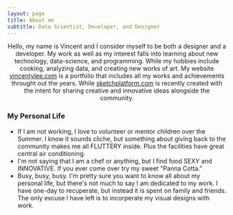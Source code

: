 ```yaml
---
layout: page
title: About me
subtitle: Data Scientist, Developer, and Designer
---
```


<center>
Hello, my name is Vincent and I consider myself to be both a designer and a developer. My work as well as my interest falls into learning about new technology, data-science, and programming. While my hobbies include cooking, analyzing data, and creating new works of art. My website <a href = "http://www.vincentylee.com/">vincentylee.com</a> is a portfolio that includes all my works and achievements throught out the years. While <a href = "http://www.sketchplatform.com/">sketchplatform.com</a> is recently created with the intent for sharing creative and innovative ideas alongside the community.
</center>


### My Personal Life

- If I am not working, I love to volunteer or mentor children over the Summer. I know it sounds cliche, but something about giving back to the community makes me all FLUTTERY inside. Plus the facilities have great central air conditioning. 
- I'm not saying that I am a chef or anything, but I find food SEXY and INNOVATIVE. If you ever come over try my sweet "Panna Cotta."
- Busy, busy, busy. I'm pretty sure you want to know all about my personal life, but there's not much to say I am dedicated to my work. I have one-day to recuperate, but instead it is spent on family and friends. The only excuse I have left is to incorperate my visual designs with work.

